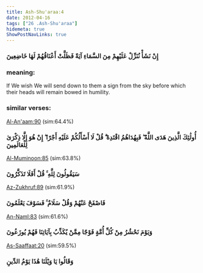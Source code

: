 ```yaml
---
title: Ash-Shu'araa:4
date: 2012-04-16
tags: ["26 .Ash-Shu'araa"]
hidemeta: true 
ShowPostNavLinks: true 
---
```

### إِنْ نَشَأْ نُنَزِّلْ عَلَيْهِمْ مِنَ السَّمَاءِ آيَةً فَظَلَّتْ أَعْنَاقُهُمْ لَهَا خَاضِعِينَ
### meaning: 
If We wish We will send down to them a sign from the sky before which their heads will remain bowed in humility.
### similar verses: 

[Al-An'aam:90](/6/90) (sim:64.4%)

### أُولَٰئِكَ الَّذِينَ هَدَى اللَّهُ ۖ فَبِهُدَاهُمُ اقْتَدِهْ ۗ قُلْ لَا أَسْأَلُكُمْ عَلَيْهِ أَجْرًا ۖ إِنْ هُوَ إِلَّا ذِكْرَىٰ لِلْعَالَمِينَ

[Al-Muminoon:85](/23/85) (sim:63.8%)

### سَيَقُولُونَ لِلَّهِ ۚ قُلْ أَفَلَا تَذَكَّرُونَ

[Az-Zukhruf:89](/43/89) (sim:61.9%)

### فَاصْفَحْ عَنْهُمْ وَقُلْ سَلَامٌ ۚ فَسَوْفَ يَعْلَمُونَ

[An-Naml:83](/27/83) (sim:61.6%)

### وَيَوْمَ نَحْشُرُ مِنْ كُلِّ أُمَّةٍ فَوْجًا مِمَّنْ يُكَذِّبُ بِآيَاتِنَا فَهُمْ يُوزَعُونَ

[As-Saaffaat:20](/37/20) (sim:59.5%)

### وَقَالُوا يَا وَيْلَنَا هَٰذَا يَوْمُ الدِّينِ
